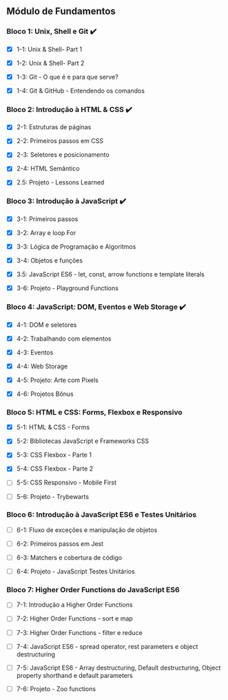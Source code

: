 ## Módulo de Fundamentos

### Bloco 1: Unix, Shell e Git :heavy_check_mark:

- [X] 1-1: Unix & Shell- Part 1

- [X] 1-2: Unix & Shell- Part 2

- [X] 1-3: Git - O que é e para que serve?

- [X] 1-4: Git & GitHub - Entendendo os comandos

### Bloco 2: Introdução à HTML & CSS :heavy_check_mark:

- [X] 2-1: Estruturas de páginas

- [X] 2-2: Primeiros passos em CSS

- [X] 2-3: Seletores e posicionamento

- [X] 2-4: HTML Semântico

- [X] 2.5: Projeto - Lessons Learned

### Bloco 3: Introdução à JavaScript :heavy_check_mark:

- [X] 3-1: Primeiros passos

- [X]  3-2: Array e loop For

- [X] 3-3: Lógica de Programação e Algoritmos

- [X]  3-4: Objetos e funções

- [X]  3.5: JavaScript ES6 - let, const, arrow functions e template literals

- [X]  3-6: Projeto - Playground Functions

### Bloco 4: JavaScript: DOM, Eventos e Web Storage :heavy_check_mark:

- [X]  4-1: DOM e seletores

- [X]  4-2: Trabalhando com elementos

- [X]  4-3: Eventos

- [X]  4-4: Web Storage

- [X]  4-5: Projeto: Arte com Pixels

- [X]  4-6: Projetos Bônus

###  Bloco 5: HTML e CSS: Forms, Flexbox e Responsivo

- [X]  5-1: HTML & CSS - Forms

- [X]  5-2: Bibliotecas JavaScript e Frameworks CSS

- [X]  5-3: CSS Flexbox - Parte 1

- [X]  5-4: CSS Flexbox - Parte 2

- [ ]  5-5: CSS Responsivo - Mobile First

- [ ]  5-6: Projeto - Trybewarts

### Bloco 6: Introdução à JavaScript ES6 e Testes Unitários

- [ ]  6-1: Fluxo de exceções e manipulação de objetos

- [ ]  6-2: Primeiros passos em Jest

- [ ]  6-3: Matchers e cobertura de código

- [ ]  6-4: Projeto - JavaScript Testes Unitários

### Bloco 7: Higher Order Functions do JavaScript ES6

- [ ]  7-1: Introdução a Higher Order Functions

- [ ]  7-2: Higher Order Functions - sort e map

- [ ]  7-3: Higher Order Functions - filter e reduce

- [ ]  7-4: JavaScript ES6 - spread operator, rest parameters e object destructuring

- [ ]  7-5: JavaScript ES6 - Array destructuring, Default destructuring, Object property shorthand e default parameters

- [ ]  7-6: Projeto - Zoo functions